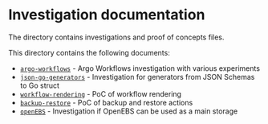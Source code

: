 # Investigation documentation

The directory contains investigations and proof of concepts files.

This directory contains the following documents:

- [`argo-workflows`](argo-workflows/README.md) - Argo Workflows investigation with various experiments
- [`json-go-generators`](json-go-generators/README.md) - Investigation for generators from JSON Schemas to Go struct
- [`workflow-rendering`](workflow-rendering/README.md) - PoC of workflow rendering
- [`backup-restore`](backup-restore/README.md) - PoC of backup and restore actions
- [`openEBS`](open-ebs/README.md) - Investigation if OpenEBS can be used as a main storage
